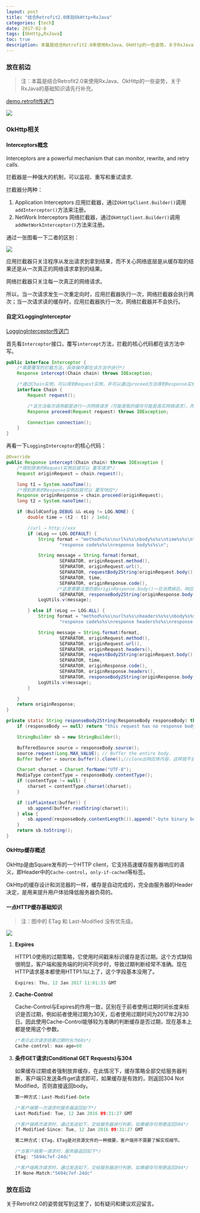 ```yaml
---
layout: post
title: "结合Retrofit2.0体验OkHttp+RxJava"
categories: [tech]
date: 2017-02-8
tags: [OkHttp,RxJava]
toc: true
description: 本篇是结合Retrofit2.0来使用RxJava、OkHttp的一些姿势，关于RxJava的基础知识请先行补充。
---
```


### 放在前边
> 注：本篇是结合Retrofit2.0来使用RxJava、OkHttp的一些姿势，关于RxJava的基础知识请先行补充。

[demo.retrofit传送门](https://github.com/drawf/demo.retrofit)

![](http://7sbl4z.com1.z0.glb.clouddn.com/demo.retrofit/blog/master/images/screenshot_2.png?imageMogr2/thumbnail/250x)

### OkHttp相关

#### Interceptors概念

Interceptors are a powerful mechanism that can monitor, rewrite, and retry calls.

拦截器是一种强大的机制，可以监视、重写和重试请求.

拦截器分两种：

1. Application Interceptors 应用拦截器，通过`OkHttpClient.Builder()`调用`addInterceptor()`方法来注册。
2. NetWork Interceptors 网络拦截器，通过`OkHttpClient.Builder()`调用`addNetWorkInterceptor()`方法来注册。

通过一张图看一下二者的区别：

![](http://upload-images.jianshu.io/upload_images/1504154-8daf5fd9540545d3.png?imageMogr2/auto-orient/strip%7CimageView2/2/w/400)

应用拦截器只关注程序从发出请求到拿到结果，而不关心网络底层是从缓存取的结果还是从一次真正的网络请求拿到的结果。

网络拦截器只关注每一次真正的网络请求。

所以，当一次请求发生一次重定向时，应用拦截器执行一次，网络拦截器会执行两次；当一次请求读的缓存时，应用拦截器执行一次，网络拦截器并不会执行。

#### 自定义LoggingInterceptor

[LoggingInterceptor传送门](https://github.com/drawf/demo.retrofit/blob/master/app/src/main/java/tv/wanzi/demo/retrofit/interceptor/LoggingInterceptor.java)

首先看`Interceptor`接口，覆写`intercept`方法，拦截的核心代码都在该方法中写。

```Java
public interface Interceptor {
    /*需要覆写的拦截方法，具体操作都在该方法中进行*/
    Response intercept(Chain chain) throws IOException;

    /*通过Chain实例，可以得到Request实例，并可以通过proceed方法得到Response实例*/
    interface Chain {
        Request request();

        /*该方法每次调用都是进行一次网络请求（可能是取的缓存可能是真实网络请求），所以调用一次即可，切勿盲目多次调用*/
        Response proceed(Request request) throws IOException;

        Connection connection();
    }
}
```

再看一下`LoggingInterceptor`的核心代码：

```Java
@Override
public Response intercept(Chain chain) throws IOException {
    /*得到原来的Request实例后就可以 重写请求*/
    Request originRequest = chain.request();

    long t1 = System.nanoTime();
    /*得到原来的Response实例后就可以 重写响应*/
    Response originResponse = chain.proceed(originRequest);
    long t2 = System.nanoTime();

    if (BuildConfig.DEBUG && eLog != LOG.NONE) {
        double time = (t2 - t1) / 1e6d;

        //url ⇢ http://xxx
        if (eLog == LOG.DEFAULT) {
            String format = "method%s%s\nurl%s%s\nbody%s%s\ntime%s%s\n" +
                    "response code%s%s\nresponse body%s%s\n";

            String message = String.format(format,
                    SEPARATOR, originRequest.method(),
                    SEPARATOR, originRequest.url(),
                    SEPARATOR, requestBody2String(originRequest.body()),
                    SEPARATOR, time,
                    SEPARATOR, originResponse.code(),
                   /*这里需要注意的是originResponse.body()一旦消费掉后，响应体就会为空，解决方法见responseBody2String源码*/
                    SEPARATOR, responseBody2String(originResponse.body()));
            LogUtils.v(message);

        } else if (eLog == LOG.ALL) {
            String format = "method%s%s\nurl%s%s\nheaders%s%s\nbody%s%s\ntime%s%s\n" +
                    "response code%s%s\nresponse headers%s%s\nresponse body%s%s\n";

            String message = String.format(format,
                    SEPARATOR, originRequest.method(),
                    SEPARATOR, originRequest.url(),
                    SEPARATOR, originRequest.headers(),
                    SEPARATOR, requestBody2String(originRequest.body()),
                    SEPARATOR, time,
                    SEPARATOR, originResponse.code(),
                    SEPARATOR, originResponse.headers(),
                    SEPARATOR, responseBody2String(originResponse.body()));
            LogUtils.v(message);
        }

    }
    return originResponse;
}

private static String responseBody2String(ResponseBody responseBody) throws IOException {
    if (responseBody == null) return "this request has no response body.";

    StringBuilder sb = new StringBuilder();

    BufferedSource source = responseBody.source();
    source.request(Long.MAX_VALUE); // Buffer the entire body.
    Buffer buffer = source.buffer().clone();//clone出响应体内容，这样就不会消费掉了

    Charset charset = Charset.forName("UTF-8");
    MediaType contentType = responseBody.contentType();
    if (contentType != null) {
        charset = contentType.charset(charset);
    }

    if (isPlaintext(buffer)) {
        sb.append(buffer.readString(charset));
    } else {
        sb.append(responseBody.contentLength()).append("-byte binary body omitted)");
    }
    return sb.toString();
}
```

#### OkHttp缓存概述

OkHttp是由Square发布的一个HTTP client，它支持高速缓存服务器响应的语义，即Header中的`Cache-control`，`only-if-cached`等标签。

OkHttp的缓存设计和浏览器的一样，缓存是自动完成的，完全由服务器的Header决定，是用来提升用户体验降低服务器负荷的。

#### 一点HTTP缓存基础知识

> 注：图中的 ETag 和 Last-Modified 没有优先级。

![](http://upload-images.jianshu.io/upload_images/98641-4bd320d4e34af60a.png?imageMogr2/auto-orient/strip%7CimageView2/2/w/600)

1. **Expires**

    HTTP1.0使用的过期策略，它使用时间戳来标识缓存是否过期。这个方式缺陷很明显，客户端和服务端的时间不同步时，导致过期判断经常不准确。现在HTTP请求基本都使用HTTP1.1以上了，这个字段基本没用了。

    ```Java
    Expires: Thu, 12 Jan 2017 11:01:33 GMT
    ```

2. **Cache-Control**

    Cache-Control与Expires的作用一致，区别在于前者使用过期时间长度来标识是否过期，例如前者使用过期为30天，后者使用过期时间为2017年2月30日。因此使用Cache-Control能够较为准确的判断缓存是否过期，现在基本上都是使用这个参数。

    ```Java
    /*表示此次请求结果过期时长为60s*/
    Cache-control: max-age=60
    ```

3. **条件GET请求(Conditional GET Requests)与304**

    如果缓存过期或者强制放弃缓存，在此情况下，缓存策略全部交给服务器判断，客户端只发送条件get请求即可，如果缓存是有效的，则返回304 Not Modified，否则直接返回body。

    ```Java
    第一种方式：Last-Modified-Date

    /*客户端第一次请求时服务器返回如下*/
    Last-Modified: Tue, 12 Jan 2016 09:31:27 GMT

    /*客户端再次请求时，通过发送如下，交给服务器进行判断，如果缓存可用便返回304*/
    If-Modified-Since: Tue, 12 Jan 2016 09:31:27 GMT

    第二种方式：ETag，ETag是对资源文件的一种摘要，客户端并不需要了解实现细节。

    /*当客户端第一请求时，服务器返回如下*/
    ETag: "5694c7ef-24dc"

    /*客户端再次请求时，通过发送如下，交给服务器进行判断，如果缓存可用便返回304*/
    If-None-Match:"5694c7ef-24dc"
    ```












### 放在后边
关于Retrofit2.0的姿势就写到这里了，如有疑问和建议欢迎留言。